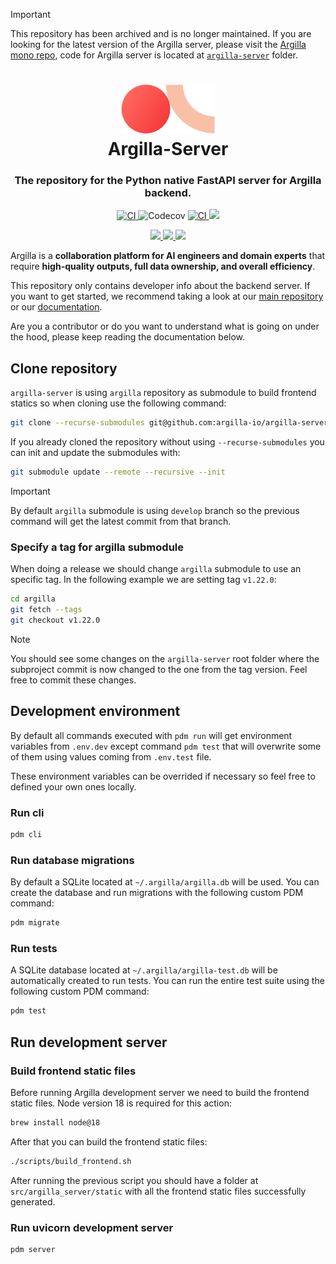 > [!IMPORTANT]
> This repository has been archived and is no longer maintained. If you are looking for the latest version of the Argilla server, please visit the [Argilla mono repo](https://github.com/argilla-io/argilla), code for Argilla server is located at [`argilla-server`](https://github.com/argilla-io/argilla/tree/develop/argilla-server) folder.

<h1 align="center">
  <a href=""><img src="https://github.com/dvsrepo/imgs/raw/main/rg.svg" alt="Argilla" width="150"></a>
  <br>
  Argilla-Server
  <br>
</h1>
<h3 align="center">The repository for the Python native FastAPI server for Argilla backend.</h2>


<p align="center">
<a  href="https://pypi.org/project/argilla-server/">
<img alt="CI" src="https://img.shields.io/pypi/v/argilla.svg?style=flat-round&logo=pypi&logoColor=white">
</a>
<img alt="Codecov" src="https://codecov.io/gh/argilla-io/argilla-server/branch/main/graph/badge.svg?token=VDVR29VOMG"/>
<a href="https://pepy.tech/project/argilla-server">
<img alt="CI" src="https://static.pepy.tech/personalized-badge/argilla-server?period=month&units=international_system&left_color=grey&right_color=blue&left_text=pypi%20downloads/month">
</a>
<a href="https://huggingface.co/new-space?template=argilla/argilla-template-space">
<img src="https://huggingface.co/datasets/huggingface/badges/raw/main/deploy-to-spaces-sm.svg"/>
</a>
</p>

<p align="center">
<a href="https://twitter.com/argilla_io">
<img src="https://img.shields.io/badge/twitter-black?logo=x"/>
</a>
<a href="https://www.linkedin.com/company/argilla-io">
<img src="https://img.shields.io/badge/linkedin-blue?logo=linkedin"/>
</a>
<a href="https://join.slack.com/t/rubrixworkspace/shared_invite/zt-whigkyjn-a3IUJLD7gDbTZ0rKlvcJ5g">
<img src="https://img.shields.io/badge/slack-purple?logo=slack"/>
</a>
</p>

Argilla is a **collaboration platform for AI engineers and domain experts** that require **high-quality outputs, full data ownership, and overall efficiency**.

This repository only contains developer info about the backend server. If you want to get started, we recommend taking a look at our [main repository](https://github.com/argilla-io/argilla) or our [documentation](https://docs.argilla.io/).

Are you a contributor or do you want to understand what is going on under the hood, please keep reading the documentation below.

## Clone repository

`argilla-server` is using `argilla` repository as submodule to build frontend statics so when cloning use the following command:

```sh
git clone --recurse-submodules git@github.com:argilla-io/argilla-server.git
```

If you already cloned the repository without using `--recurse-submodules` you can init and update the submodules with:

```sh
git submodule update --remote --recursive --init
```

> [!IMPORTANT]
> By default `argilla` submodule is using `develop` branch so the previous command will get the latest commit from that branch.

### Specify a tag for argilla submodule

When doing a release we should change `argilla` submodule to use an specific tag. In the following example we are setting tag `v1.22.0`:

```sh
cd argilla
git fetch --tags
git checkout v1.22.0
```

> [!NOTE]
> You should see some changes on the `argilla-server` root folder where the subproject commit is now changed to the one from the tag version. Feel free to commit these changes.

## Development environment

By default all commands executed with `pdm run` will get environment variables from `.env.dev` except command `pdm test` that will overwrite some of them using values coming from `.env.test` file.

These environment variables can be overrided if necessary so feel free to defined your own ones locally.

### Run cli

```sh
pdm cli
```

### Run database migrations

By default a SQLite located at `~/.argilla/argilla.db` will be used. You can create the database and run migrations with the following custom PDM command:

```sh
pdm migrate
```

### Run tests

A SQLite database located at `~/.argilla/argilla-test.db` will be automatically created to run tests. You can run the entire test suite using the following custom PDM command:

```sh
pdm test
```

## Run development server

### Build frontend static files

Before running Argilla development server we need to build the frontend static files. Node version 18 is required for this action:

```sh
brew install node@18
```

After that you can build the frontend static files:

```sh
./scripts/build_frontend.sh
```

After running the previous script you should have a folder at `src/argilla_server/static` with all the frontend static files successfully generated.

### Run uvicorn development server

```sh
pdm server
```
